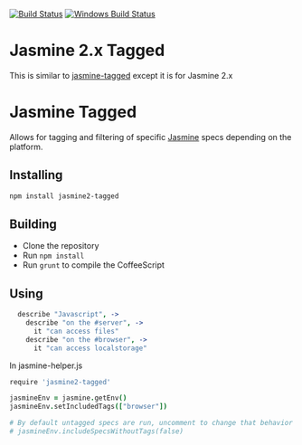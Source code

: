 [![Build Status](https://travis-ci.org/UziTech/jasmine2-tagged.png)](https://travis-ci.org/UziTech/jasmine2-tagged)
[![Windows Build Status](https://ci.appveyor.com/api/projects/status/9vlhm6tark45cyov?svg=true)](https://ci.appveyor.com/project/UziTech/jasmine2-tagged)

# Jasmine 2.x Tagged

This is similar to [jasmine-tagged](https://github.com/atom/jasmine-tagged) except it is for Jasmine 2.x

# Jasmine Tagged

Allows for tagging and filtering of specific
[Jasmine](https://github.com/pivotal/jasmine) specs depending on the
platform.

## Installing

```sh
npm install jasmine2-tagged
```

## Building
*   Clone the repository
*   Run `npm install`
*   Run `grunt` to compile the CoffeeScript

## Using

```coffeescript
  describe "Javascript", ->
    describe "on the #server", ->
      it "can access files"
    describe "on the #browser", ->
      it "can access localstorage"
```

In jasmine-helper.js

```coffeescript
require 'jasmine2-tagged'

jasmineEnv = jasmine.getEnv()
jasmineEnv.setIncludedTags(["browser"])

# By default untagged specs are run, uncomment to change that behavior
# jasmineEnv.includeSpecsWithoutTags(false)
```
